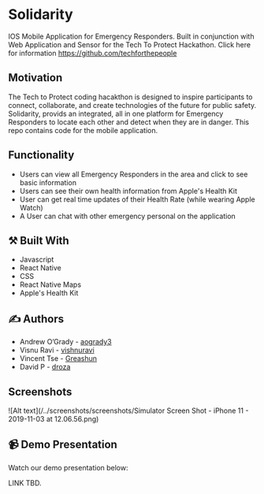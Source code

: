 #  Solidarity

IOS Mobile Application for Emergency Responders. Built in conjunction with Web Application and Sensor for the Tech To Protect Hackathon. Click here for information https://github.com/techforthepeople

## Motivation

The Tech to Protect coding hacakthon is designed to inspire participants to connect, collaborate, and create technologies of the future for public safety. Solidarity, provids an integrated, all in one platform for Emergency Responders to locate each other and detect when they are in danger. This repo contains code for the mobile application.

## Functionality

* Users can view all Emergency Responders in the area and click to see basic information
* Users can see their own health information from Apple's Health Kit
* User can get real time updates of their Health Rate (while wearing Apple Watch) 
* A User can chat with other emergency personal on the application

## :hammer_and_pick: Built With

* Javascript
* React Native
* CSS
* React Native Maps
* Apple's Health Kit

## :writing_hand: Authors

* Andrew O’Grady - [aogrady3](https://github.com/aogrady3)
* Visnu Ravi - [vishnuravi](https://github.com/vishnuravi)
* Vincent Tse - [Greashun](https://github.com/Greashun)
* David P - [droza](https://github.com/droza)

## Screenshots

![Alt text](/../screenshots/screenshots/Simulator Screen Shot - iPhone 11 - 2019-11-03 at 12.06.56.png)


## :video_camera: Demo Presentation

Watch our demo presentation below:

LINK TBD.
